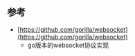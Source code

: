## 参考

- [https://github.com/gorilla/websocket](https://github.com/gorilla/websocket)
  - go版本的websocket协议实现